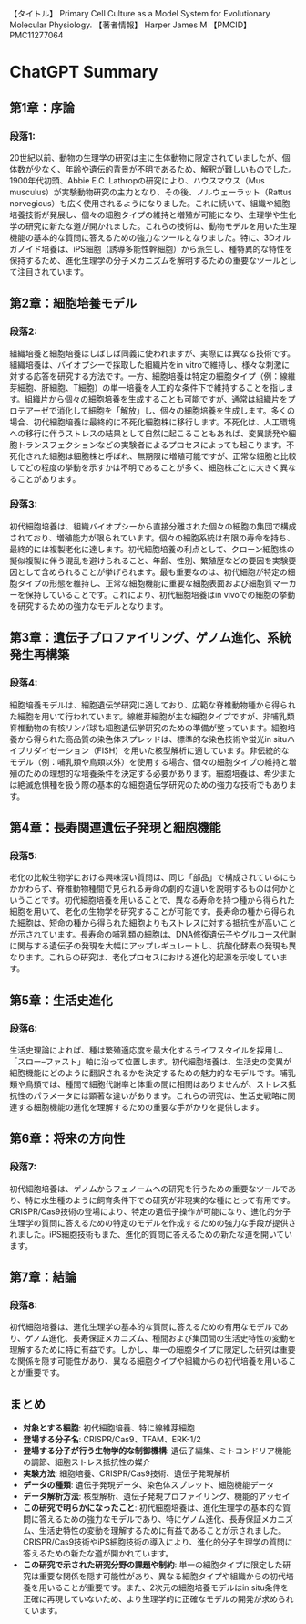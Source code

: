 【タイトル】
Primary Cell Culture as a Model System for Evolutionary Molecular Physiology.
【著者情報】
Harper James M
【PMCID】
PMC11277064
# ChatGPT Summary
## 第1章：序論

### 段落1:
20世紀以前、動物の生理学の研究は主に生体動物に限定されていましたが、個体数が少なく、年齢や遺伝的背景が不明であるため、解釈が難しいものでした。1900年代初頭、Abbie E.C. Lathropの研究により、ハウスマウス（Mus musculus）が実験動物研究の主力となり、その後、ノルウェーラット（Rattus norvegicus）も広く使用されるようになりました。これに続いて、組織や細胞培養技術が発展し、個々の細胞タイプの維持と増殖が可能になり、生理学や生化学の研究に新たな道が開かれました。これらの技術は、動物モデルを用いた生理機能の基本的な質問に答えるための強力なツールとなりました。特に、3Dオルガノイド培養は、iPS細胞（誘導多能性幹細胞）から派生し、種特異的な特性を保持するため、進化生理学の分子メカニズムを解明するための重要なツールとして注目されています。

## 第2章：細胞培養モデル

### 段落2:
組織培養と細胞培養はしばしば同義に使われますが、実際には異なる技術です。組織培養は、バイオプシーで採取した組織片をin vitroで維持し、様々な刺激に対する応答を研究する方法です。一方、細胞培養は特定の細胞タイプ（例：線維芽細胞、肝細胞、T細胞）の単一培養を人工的な条件下で維持することを指します。組織片から個々の細胞培養を生成することも可能ですが、通常は組織片をプロテアーゼで消化して細胞を「解放」し、個々の細胞培養を生成します。多くの場合、初代細胞培養は最終的に不死化細胞株に移行します。不死化は、人工環境への移行に伴うストレスの結果として自然に起こることもあれば、変異誘発や細胞トランスフェクションなどの実験者によるプロセスによっても起こります。不死化された細胞は細胞株と呼ばれ、無期限に増殖可能ですが、正常な細胞と比較してどの程度の挙動を示すかは不明であることが多く、細胞株ごとに大きく異なることがあります。

### 段落3:
初代細胞培養は、組織バイオプシーから直接分離された個々の細胞の集団で構成されており、増殖能力が限られています。個々の細胞系統は有限の寿命を持ち、最終的には複製老化に達します。初代細胞培養の利点として、クローン細胞株の擬似複製に伴う混乱を避けられること、年齢、性別、繁殖歴などの要因を実験要因として含められることが挙げられます。最も重要なのは、初代細胞が特定の細胞タイプの形態を維持し、正常な細胞機能に重要な細胞表面および細胞質マーカーを保持していることです。これにより、初代細胞培養はin vivoでの細胞の挙動を研究するための強力なモデルとなります。

## 第3章：遺伝子プロファイリング、ゲノム進化、系統発生再構築

### 段落4:
細胞培養モデルは、細胞遺伝学研究に適しており、広範な脊椎動物種から得られた細胞を用いて行われています。線維芽細胞が主な細胞タイプですが、非哺乳類脊椎動物の有核リンパ球も細胞遺伝学研究のための準備が整っています。細胞培養から得られた高品質の染色体スプレッドは、標準的な染色技術や蛍光in situハイブリダイゼーション（FISH）を用いた核型解析に適しています。非伝統的なモデル（例：哺乳類や鳥類以外）を使用する場合、個々の細胞タイプの維持と増殖のための理想的な培養条件を決定する必要があります。細胞培養は、希少または絶滅危惧種を扱う際の基本的な細胞遺伝学研究のための強力な技術でもあります。

## 第4章：長寿関連遺伝子発現と細胞機能

### 段落5:
老化の比較生物学における興味深い質問は、同じ「部品」で構成されているにもかかわらず、脊椎動物種間で見られる寿命の劇的な違いを説明するものは何かということです。初代細胞培養を用いることで、異なる寿命を持つ種から得られた細胞を用いて、老化の生物学を研究することが可能です。長寿命の種から得られた細胞は、短命の種から得られた細胞よりもストレスに対する抵抗性が高いことが示されています。長寿命の哺乳類の細胞は、DNA修復遺伝子やグルコース代謝に関与する遺伝子の発現を大幅にアップレギュレートし、抗酸化酵素の発現も異なります。これらの研究は、老化プロセスにおける進化的起源を示唆しています。

## 第5章：生活史進化

### 段落6:
生活史理論によれば、種は繁殖適応度を最大化するライフスタイルを採用し、「スロー–ファスト」軸に沿って位置します。初代細胞培養は、生活史の変異が細胞機能にどのように翻訳されるかを決定するための魅力的なモデルです。哺乳類や鳥類では、種間で細胞代謝率と体重の間に相関はありませんが、ストレス抵抗性のパラメータには顕著な違いがあります。これらの研究は、生活史戦略に関連する細胞機能の進化を理解するための重要な手がかりを提供します。

## 第6章：将来の方向性

### 段落7:
初代細胞培養は、ゲノムからフェノームへの研究を行うための重要なツールであり、特に水生種のように飼育条件下での研究が非現実的な種にとって有用です。CRISPR/Cas9技術の登場により、特定の遺伝子操作が可能になり、進化的分子生理学の質問に答えるための特定のモデルを作成するための強力な手段が提供されました。iPS細胞技術もまた、進化的質問に答えるための新たな道を開いています。

## 第7章：結論

### 段落8:
初代細胞培養は、進化生理学の基本的な質問に答えるための有用なモデルであり、ゲノム進化、長寿保証メカニズム、種間および集団間の生活史特性の変動を理解するために特に有益です。しかし、単一の細胞タイプに限定した研究は重要な関係を隠す可能性があり、異なる細胞タイプや組織からの初代培養を用いることが重要です。

## まとめ

- **対象とする細胞**: 初代細胞培養、特に線維芽細胞
- **登場する分子名**: CRISPR/Cas9、TFAM、ERK-1/2
- **登場する分子が行う生物学的な制御機構**: 遺伝子編集、ミトコンドリア機能の調節、細胞ストレス抵抗性の媒介
- **実験方法**: 細胞培養、CRISPR/Cas9技術、遺伝子発現解析
- **データの種類**: 遺伝子発現データ、染色体スプレッド、細胞機能データ
- **データ解析方法**: 核型解析、遺伝子発現プロファイリング、機能的アッセイ
- **この研究で明らかになったこと**: 初代細胞培養は、進化生理学の基本的な質問に答えるための強力なモデルであり、特にゲノム進化、長寿保証メカニズム、生活史特性の変動を理解するために有益であることが示されました。CRISPR/Cas9技術やiPS細胞技術の導入により、進化的分子生理学の質問に答えるための新たな道が開かれています。
- **この研究で示された研究分野の課題や制約**: 単一の細胞タイプに限定した研究は重要な関係を隠す可能性があり、異なる細胞タイプや組織からの初代培養を用いることが重要です。また、2次元の細胞培養モデルはin situ条件を正確に再現していないため、より生理学的に正確なモデルの開発が求められています。